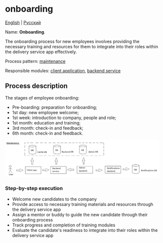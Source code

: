 # onboarding

[English](onboarding.md) | [Русский](onboarding.ru.md)

Name: **Onboarding**.

The onboarding process for new employees involves providing the necessary training and resources for them to integrate into their roles within the delivery service app effectively.

Process pattern: [maintenance](../../processpatterns/maintenance.md)

Responsible modules: [client application](../../frontend/hrclient.md), [backend service](../../backend/hrbackend.md)

## Process description

The stages of employee onboarding:
- Pre-boarding: preparation for onboarding;
- 1st day: new employee welcome;
- 1st week: introduction to company, people and role;
- 1st month: education and training;
- 3rd month: check-in and feedback;
- 6th month: check-in and feedback.

![maintenance_overall](../../img/processpatterns/maintenance_overall.png)

### Step-by-step execution

- Welcome new candidates to the company
- Provide access to necessary training materials and resources through the delivery service app
- Assign a mentor or buddy to guide the new candidate through their onboarding process
- Track progress and completion of training modules
- Evaluate the candidate's readiness to integrate into their roles within the delivery service app
